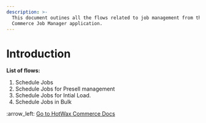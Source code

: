 ```yaml
---
description: >-
  This document outines all the flows related to job management from the HotWax
  Commerce Job Manager application.
---
```


# Introduction

**List of flows:**&#x20;

1. Schedule Jobs
2. Schedule Jobs for Presell management
3. Schedule Jobs for Intial Load.&#x20;
4. Schedule Jobs in Bulk



:arrow\_left: [Go to HotWax Commerce Docs](http://127.0.0.1:5000/o/l53nGvPQLhOHrKCP9HTG/s/TefRnbhmBjhScpq172vl/)
